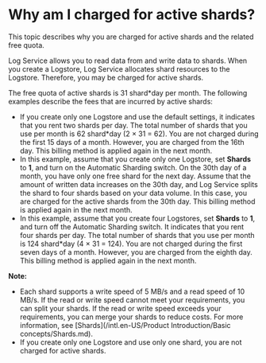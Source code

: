# Why am I charged for active shards?

This topic describes why you are charged for active shards and the related free quota.

Log Service allows you to read data from and write data to shards. When you create a Logstore, Log Service allocates shard resources to the Logstore. Therefore, you may be charged for active shards.

The free quota of active shards is 31 shard\*day per month. The following examples describe the fees that are incurred by active shards:

-   If you create only one Logstore and use the default settings, it indicates that you rent two shards per day. The total number of shards that you use per month is 62 shard\*day \(2 × 31 = 62\). You are not charged during the first 15 days of a month. However, you are charged from the 16th day. This billing method is applied again in the next month.
-   In this example, assume that you create only one Logstore, set **Shards** to **1**, and turn on the Automatic Sharding switch. On the 30th day of a month, you have only one free shard for the next day. Assume that the amount of written data increases on the 30th day, and Log Service splits the shard to four shards based on your data volume. In this case, you are charged for the active shards from the 30th day. This billing method is applied again in the next month.
-   In this example, assume that you create four Logstores, set **Shards** to **1**, and turn off the Automatic Sharding switch. It indicates that you rent four shards per day. The total number of shards that you use per month is 124 shard\*day \(4 × 31 = 124\). You are not charged during the first seven days of a month. However, you are charged from the eighth day. This billing method is applied again in the next month.

**Note:**

-   Each shard supports a write speed of 5 MB/s and a read speed of 10 MB/s. If the read or write speed cannot meet your requirements, you can split your shards. If the read or write speed exceeds your requirements, you can merge your shards to reduce costs. For more information, see [Shards](/intl.en-US/Product Introduction/Basic concepts/Shards.md).
-   If you create only one Logstore and use only one shard, you are not charged for active shards.

